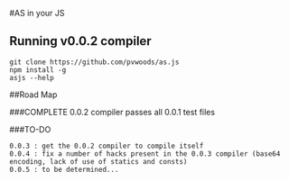 #AS in your JS

## Running v0.0.2 compiler

    git clone https://github.com/pvwoods/as.js
    npm install -g
    asjs --help


##Road Map

###COMPLETE
    0.0.2 compiler passes all 0.0.1 test files

###TO-DO

    0.0.3 : get the 0.0.2 compiler to compile itself
    0.0.4 : fix a number of hacks present in the 0.0.3 compiler (base64 encoding, lack of use of statics and consts)
    0.0.5 : to be determined...

